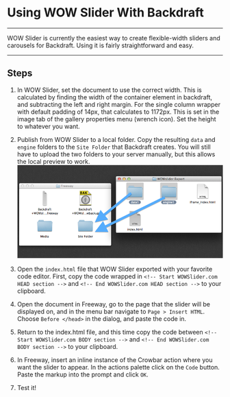 # Using WOW Slider With Backdraft
----

WOW Slider is currently the easiest way to create flexible-width sliders and carousels for Backdraft. Using it is fairly straightforward and easy.

---

## Steps

1. In WOW Slider, set the document to use the correct width. This is calculated by finding the width of the container element in backdraft, and subtracting the left and right margin. For the single column wrapper with default padding of 14px, that calculates to 1172px. This is set in the image tab of the gallery properties menu (wrench icon). Set the height to whatever you want.

2. Publish from WOW Slider to a local folder. Copy the resulting `data` and `engine` folders to the `Site Folder` that Backdraft creates. You will still have to upload the two folders to your server manually, but this allows the local preview to work.
![Moving Folders](images/wow-slider-one.png)

3. Open the `index.html` file that WOW Slider exported with your favorite code editor. First, copy the code wrapped in `<!-- Start WOWSlider.com HEAD section -->` and `<!-- End WOWSlider.com HEAD section -->` to your clipboard.

4. Open the document in Freeway, go to the page that the slider will be displayed on, and in the menu bar navigate to `Page > Insert HTML`. Choose `Before </head>` in the dialog, and paste the code in.

5. Return to the index.html file, and this time copy the code between `<!-- Start WOWSlider.com BODY section -->` and `<!-- End WOWSlider.com BODY section -->` to your clipboard.

6. In Freeway, insert an inline instance of the Crowbar action where you want the slider to appear. In the actions palette click on the `Code` button. Paste the markup into the prompt and click `OK`.

7. Test it!
